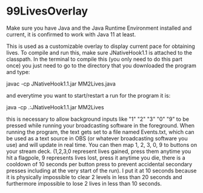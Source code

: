 # 99LivesOverlay

Make sure you have Java and the Java Runtime Environment installed and current, it is confirmed to work with Java 11 at least.

This is used as a customizable overlay to display current pace for obtaining lives. To compile and run this, make sure JNativeHook1.1 is attached to the classpath. In the terminal to compile this (you only need to do this part once) you just need to go to the directory that you downloaded the program and type:

javac -cp JNativeHook1.1.jar MM2Lives.java

and everytime you want to start/restart a run for the program it is:

java -cp .:JNativeHook1.1.jar MM2Lives

this is necessary to allow background inputs like "1" "2" "3" "0" "9" to be pressed while running your broadcasting software in the foreground. When running the program, the text gets set to a file named Events.txt, which can be used as a text source in OBS (or whatever broadcasting software you use) and will update in real time. You can then map 1, 2, 3, 0, 9 to buttons on your stream deck. (1,2,3,0 represent lives gained, press them anytime you hit a flagpole, 9 represents lives lost, press it anytime you die, there is a cooldown of 10 seconds per button press to prevent accidental secondary presses including at the very start of the run). I put it at 10 seconds because it is physically impossible to clear 2 levels in less than 20 seconds and furthermore impossible to lose 2 lives in less than 10 seconds.
